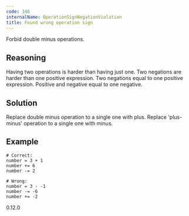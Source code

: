 ```yaml
---
code: 346
internalName: OperationSignNegationViolation
title: Found wrong operation sign
---
```


Forbid double minus operations.

## Reasoning
Having two operations is harder than having just one. Two negations
are harder than one positive expression. Two negations equal to one
positive expression. Positive and negative equal to one negative.

## Solution
Replace double minus operation to a single one with plus. Replace
'plus-minus' operation to a single one with minus.

## Example

    # Correct:
    number = 3 + 1
    number += 6
    number -= 2
    
    # Wrong:
    number = 3 - -1
    number -= -6
    number += -2

<div class="versionadded">

0.12.0

</div>